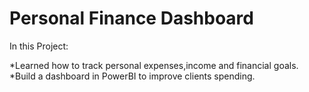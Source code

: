 # Personal Finance Dashboard

In this Project:

*Learned how to track personal expenses,income and financial goals.
*Build a dashboard  in PowerBI to improve clients spending.
